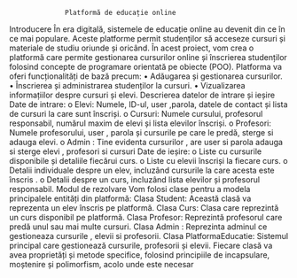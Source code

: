                   Platformă de educație online 
Introducere În era digitală, sistemele de educație online au devenit din ce în ce mai populare. Aceste platforme permit studenților să acceseze cursuri și materiale de studiu oriunde și oricând. În acest proiect, vom crea o platformă care permite gestionarea cursurilor online și înscrierea studenților folosind concepte de programare orientată pe obiecte (POO). Platforma va oferi funcționalități de bază precum: 
• Adăugarea și gestionarea cursurilor.
• Înscrierea și administrarea studenților la cursuri.
• Vizualizarea informațiilor despre cursuri și elevi.
Descrierea datelor de intrare și ieșire
Date de intrare: o Elevi: Numele, ID-ul, user ,parola, datele de contact și lista de cursuri la care sunt înscriși. o Cursuri: Numele cursului, profesorul responsabil, numărul maxim de elevi și lista elevilor înscriși. o Profesori: Numele profesorului, user , parola și cursurile pe care le predă, sterge si adauga elevi. o Admin : Tine evidenta cursurilor , are user si parola adauga si sterge elevi , profesori si cursuri
Date de ieșire: o Liste cu cursurile disponibile și detaliile fiecărui curs. o Liste cu elevii înscriși la fiecare curs. o Detalii individuale despre un elev, incluzând cursurile la care acesta este înscris . o Detalii despre un curs, incluzând lista elevilor și profesorul responsabil.
Modul de rezolvare Vom folosi clase pentru a modela principalele entități din platformă:
Clasa Student: Această clasă va reprezenta un elev înscris pe platformă.
Clasa Curs: Clasa care reprezintă un curs disponibil pe platformă.
Clasa Profesor: Reprezintă profesorul care predă unul sau mai multe cursuri.
Clasa Admin : Reprezinta adminul ce gestioneaza cursurile , elevii si profesorii.
Clasa PlatformaEducatie: Sistemul principal care gestionează cursurile, profesorii și elevii. 
Fiecare clasă va avea proprietăți și metode specifice, folosind principiile de incapsulare, moștenire și polimorfism, acolo unde este necesar
